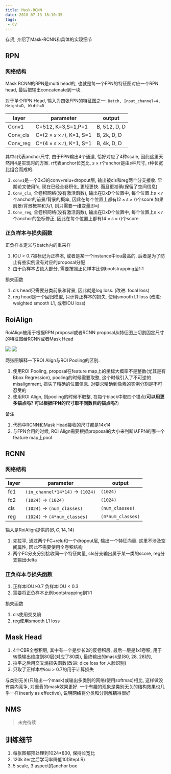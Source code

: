 ```yaml
---
title: Mask-RCNN
date: 2018-07-13 18:10:35
tags:
 - CV
---
```


存货, 介绍了Mask-RCNN和具体的实现细节

<!--more-->

## RPN
### 网络结构
Mask RCNN的RPN是multi head的, 也就是每一个FPN的特征图对应一个RPN head, 最后把输出concatenate到一块.

对于单个RPN Head, 输入为四张FPN的特征图之一: 
`Batch, Input_channel=4, Height=D, Width=D`

|layer|parameter|output|
|-|-|-|
|Conv1|C=512, K=3,S=1,P=1|B, 512, D, D|
|Conv_cls|C=$(2\times s \times r)$, K=1, S=1|B, 2k, D, D|
|Conv_reg|C=$(4\times s \times r)$, K=1, S=1|B, 4k, D, D|

其中$s$代表anchor尺寸, 由于FPN输出4个通道, 恰好对应了4种scale, 因此这里天然用4是实现时的方案. $r$代表anchor长宽比,  $s \times r$个anchor是由$s$种尺寸, $r$种长宽比组合而成的.

1. `conv1`是一个3x3的conv+relu+dropout层, 输出被cls和reg两个分支接收. 早期论文使用fc, 现在已经全卷积化, 更轻更快. 而且更准确(保留了空间信息)
2. `Conv_cls`, 全卷积网络(没有激活函数), 输出在DxD个位置中, 每个位置上$s \times r$个anchor的前景/背景的概率, 因此在每个位置上都有$(2\times s \times r)$个score.如果前景/背景概率和为1, 则只需要一维变量即可
3. `Conv_reg`, 全卷积网络(没有激活函数), 输出在DxD个位置中, 每个位置上$s \times r$个anchor的坐标修正, 因此在每个位置上都有$(4\times s \times r)$个score

### 正负样本与损失函数
正负样本定义与batch内的重采样

1. IOU > 0.7被标记为正样本, 或者是某一个instance中iou最高的. 后者是为了防止有些实例没有对应的proposal分配
3. 由于负样本占绝大部分, 需要按照正负样本比例bootstrapping至1:1

损失函数
1. cls head只需要分类前景和背景, 因此就是log loss. (改进: focal loss)
2. reg head是一个回归模型, 只计算正样本的损失. 使用smooth L1 loss (改进: weighted smooth L1, 或者IOU loss)


## RoiAlign
RoiAlign被用于根据RPN proposal或者RCNN proposal从特征图上切割固定尺寸的特征图给RCNN或者Mask Head

![](https://my-imgshare.oss-cn-shenzhen.aliyuncs.com/roi_align_1.png)
![](https://my-imgshare.oss-cn-shenzhen.aliyuncs.com/roi_align_2.png)

两张图解释一下ROI Align与ROI Pooling的区别.
1. 使用ROI Pooling, proposal在feature map上的坐标大概率不是整数(尤其是有Bbox Regression), pooling的时候需要取整, 这个时候引入了不可逆的misalignment, 损失了精确的位置信息. 对要求精确到像素的实例分割是不可忍受的
2. 使用ROI Align, 则pooling的时候不取整, 在每个block中取四个锚点(**可以用更多锚点吗? 可以根据FPN的尺寸取不同数目的锚点吗?**)

备注

1. 代码中RCNN和Mask Head接收的尺寸都是14x14
2. 与FPN合用的时候, ROI Align需要根据proposal的大小来判断从FPN的哪一个feature map上pool

## RCNN
### 网络结构
|layer|parameter|output|
|-|-|-|
|fc1|`(in_channel*14*14)` -> `(1024)`|`(1024)`|
|fc2|`(1024)` -> `(1024)`|`(1024)`|
|cls|`(1024)` -> `(num_classes)`|`(num_classes)`|
|reg|`(1024)` -> `(4*num_classes)`|`(4*num_classes)`|

输入是RoiAlign提供的$(B, C, 14, 14)$
1. 先拉平, 通过两个FC+relu和一个dropout层, 输出一个特征向量. 这里不涉及空间属性, 因此不需要使用全卷积结构
2. 两个FC分支分别接收同一个特征向量, cls分支输出属于某一类的score, reg分支输出delta

### 正负样本与损失函数
1. 正样本IOU>0.7 负样本IOU < 0.3
2. 需要将正负样本比例bootstrapping到1:1

损失函数

1. cls使用交叉熵
2. reg使用smooth L1 loss

## Mask Head
1. 4个CBR全卷积层, 其中有一个是步长2的反卷积层, 最后一层是1x1卷积, 用于转换输出维度到80层(对应了80类), 最终输出的mask是(80, 28, 28)的, 
2. 拉平之后用交叉熵损失函数(改进: dice loss for 人脸识别)
3. 只取了正样本中iou > 0.7的用于计算损失

与类别无关(只输出一个mask)或输出多类别的网络(使用softmax)相比, 这样做没有类内竞争, 对重叠的mask效果更好. 一个有趣的现象是类别无关的结构效果也几乎一样(nearly as effective), 说明网络将分类和分割解耦得很好

## NMS
> 未完待续

## 训练细节
1. 每张图都预处理到1024*800, 保持长宽比
2. 120k iter之后学习率降低10(StepLR)
3. 5 scale, 3 aspect的anchor box

